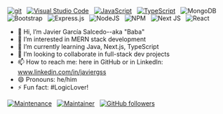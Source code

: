 [![git](https://img.shields.io/badge/--F05032?logo=git&logoColor=ffffff)](http://git-scm.com/) &nbsp; [![Visual Studio Code](https://img.shields.io/badge/--007ACC?logo=visual%20studio%20code&logoColor=ffffff)](https://code.visualstudio.com/) &nbsp; [![JavaScript](https://img.shields.io/badge/--F7DF1E?logo=javascript&logoColor=000)](https://www.javascript.com/) &nbsp; [![TypeScript](https://img.shields.io/badge/--3178C6?logo=typescript&logoColor=ffffff)](https://www.typescriptlang.org/) &nbsp; ![MongoDB](https://img.shields.io/badge/MongoDB-%234ea94b.svg?style=for-the-badge&logo=mongodb&logoColor=white) &nbsp; ![Bootstrap](https://img.shields.io/badge/bootstrap-%238511FA.svg?style=for-the-badge&logo=bootstrap&logoColor=white) &nbsp; ![Express.js](https://img.shields.io/badge/express.js-%23404d59.svg?style=for-the-badge&logo=express&logoColor=%2361DAFB) &nbsp; ![NodeJS](https://img.shields.io/badge/node.js-6DA55F?style=for-the-badge&logo=node.js&logoColor=white) &nbsp; ![NPM](https://img.shields.io/badge/NPM-%23CB3837.svg?style=for-the-badge&logo=npm&logoColor=white) &nbsp; ![Next JS](https://img.shields.io/badge/Next-black?style=for-the-badge&logo=next.js&logoColor=white) &nbsp; ![React](https://img.shields.io/badge/react-%2320232a.svg?style=for-the-badge&logo=react&logoColor=%2361DAFB)

- 👋 Hi, I’m Javier García Salcedo--aka "Baba"
- 👀 I’m interested in MERN stack development
- 🌱 I’m currently learning Java, Next.js, TypeScript
- 💞️ I’m looking to collaborate in full-stack dev projects
- 📫 How to reach me: here in GitHub or in LinkedIn: www.linkedin.com/in/javiergss
- 😄 Pronouns: he/him
- ⚡ Fun fact: #LogicLover!

[![Maintenance](https://img.shields.io/badge/Maintained%3F-yes-green.svg)](https://GitHub.com/JavierGSS) &nbsp; [![Maintainer](https://img.shields.io/badge/Maintainer-JavierGSS-blue)](https://www.linkedin.com/in/javiergss) &nbsp; [![GitHub followers](https://img.shields.io/github/followers/JavierGSS.svg?style=social&label=Follow&maxAge=2592000)](https://github.com/JavierGSS?tab=followers)


<!---
JavierGSS/JavierGSS is a ✨ special ✨ repository because its `README.md` (this file) appears on your GitHub profile.
You can click the Preview link to take a look at your changes.
--->
